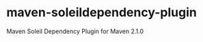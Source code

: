 maven-soleildependency-plugin
=============================

Maven Soleil Dependency Plugin for Maven 2.1.0
